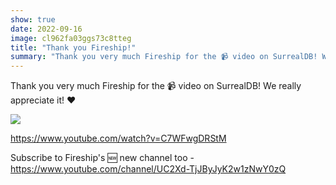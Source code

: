 ```yaml
---
show: true
date: 2022-09-16
image: cl962fa03ggs73c8tteg
title: "Thank you Fireship!"
summary: "Thank you very much Fireship for the 📹 video on SurrealDB! We really appreciate it!"
---
```


Thank you very much Fireship for the 📹 video on SurrealDB! We really appreciate it! ♥️



![](https://www.youtube.com/embed/C7WFwgDRStM)

https://www.youtube.com/watch?v=C7WFwgDRStM

Subscribe to Fireship's 🆕 new channel too - https://www.youtube.com/channel/UC2Xd-TjJByJyK2w1zNwY0zQ
